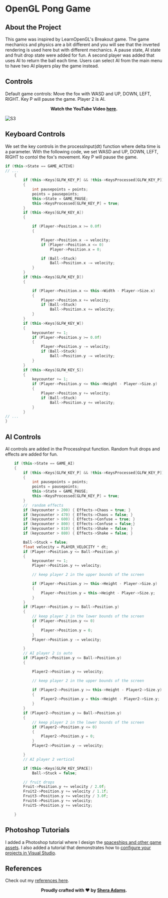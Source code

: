 # OpenGL Pong Game

## About the Project
This game was inspired by LearnOpenGL's Breakout game. The game mechanics and physics are a bit different and you will see that the inverted rendering is used here but with different mechanics. A pause state, AI state and fruit drop state were added for fun. A second player was added that uses AI to return the ball each time. Users can select AI from the main menu to have two AI players play the game instead.  

## Controls
Default game controls: Move the fox with WASD and UP, DOWN, LEFT, RIGHT. Key P will pause the game. Player 2 is AI. 

<div style="text-align: center;">
  <p><strong>Watch the YouTube Video <a href="https://www.youtube.com/watch?v=pD-pY-KDddw" target="_blank">here</a>.</strong></p>
</div>


![S3](https://user-images.githubusercontent.com/110789514/211897662-295f3fce-f186-4402-bbb7-642dbc6867e4.png)

## Keyboard Controls
We set the key controls in the processInput(dt) function where delta time is a parameter. 
With the following code, we set WASD and  UP, DOWN, LEFT, RIGHT to contol the fox's movement. Key P will pause the game. 

```cpp
if (this->State == GAME_ACTIVE)
// ...
    {
        if (this->Keys[GLFW_KEY_P] && !this->KeysProcessed[GLFW_KEY_P])
        {
            int pausepoints = points;
            points = pausepoints;
            this->State = GAME_PAUSE;
            this->KeysProcessed[GLFW_KEY_P] = true;
        }
        if (this->Keys[GLFW_KEY_A])
        {

            if (Player->Position.x >= 0.0f)
            {

                Player->Position.x -= velocity;
                if (Player->Position.x <= 0)
                    Player->Position.x = 0;

                if (Ball->Stuck)
                    Ball->Position.x -= velocity;
            }
        }
        if (this->Keys[GLFW_KEY_D])
        {

            if (Player->Position.x <= this->Width - Player->Size.x)
            {
                Player->Position.x += velocity;
                if (Ball->Stuck)
                    Ball->Position.x += velocity;
            }
        }
        if (this->Keys[GLFW_KEY_W])
        {
            keycounter += 1;
            if (Player->Position.y >= 0.0f)
            {
                Player->Position.y -= velocity;
                if (Ball->Stuck)
                    Ball->Position.y -= velocity;
            }
        }
        if (this->Keys[GLFW_KEY_S])
        {
            keycounter += 1;
            if (Player->Position.y <= this->Height - Player->Size.y)
            {
                Player->Position.y += velocity;
                if (Ball->Stuck)
                    Ball->Position.y += velocity;
            }
        }
// ...
}
```

## AI Controls

AI controls are added in the ProcessInput function. Random fruit drops and effects are added for fun. 

```cpp
    if (this->State == GAME_AI)
    {    
        if (this->Keys[GLFW_KEY_P] && !this->KeysProcessed[GLFW_KEY_P])
        {
            int pausepoints = points;
            points = pausepoints;
            this->State = GAME_PAUSE;
            this->KeysProcessed[GLFW_KEY_P] = true;
        }
        //  random effects
        if (keycounter > 200) { Effects->Chaos = true; }
        if (keycounter > 470) { Effects->Chaos = false; }
        if (keycounter > 600) { Effects->Confuse = true; }
        if (keycounter > 800) { Effects->Confuse = false;}
        if (keycounter > 810) { Effects->Shake = false; }
        if (keycounter > 880) { Effects->Shake = false; }

        Ball->Stuck = false;
        float velocity = PLAYER_VELOCITY * dt;
        if (Player->Position.y <= Ball->Position.y)
        {
            keycounter += 1;
            Player->Position.y += velocity;

            // keep player 2 in the upper bounds of the screen

            if (Player->Position.y >= this->Height - Player->Size.y)
            {
                Player->Position.y = this->Height - Player->Size.y;
            }
        }
        if (Player->Position.y >= Ball->Position.y)
        {
            // keep player 2 in the lower bounds of the screen
            if (Player->Position.y <= 0)
            {
                Player->Position.y = 0;
            }
            Player->Position.y -= velocity;

        }
        // AI player 2 is auto
        if (Player2->Position.y <= Ball->Position.y)
        {

            Player2->Position.y += velocity;

            // keep player 2 in the upper bounds of the screen

            if (Player2->Position.y >= this->Height - Player2->Size.y)
            {
                Player2->Position.y = this->Height - Player2->Size.y;
            }
        }
        if (Player2->Position.y >= Ball->Position.y)
        {
            // keep player 2 in the lower bounds of the screen
            if (Player2->Position.y <= 0)
            {
                Player2->Position.y = 0;
            }
            Player2->Position.y -= velocity;

        }
        // AI player 2 vertical

        if (this->Keys[GLFW_KEY_SPACE])
            Ball->Stuck = false;

        // fruit drops
        Fruit->Position.y += velocity / 2.0f;
        Fruit2->Position.y += velocity / 1.1f;
        Fruit3->Position.y += velocity / 3.0f;
        Fruit4->Position.y += velocity;
        Fruit5->Position.y += velocity;

    }
```
## Photoshop Tutorials

I added a Photoshop tutorial where I design the [spaceships and other game assets](https://youtu.be/WE-DJ-A5yTY). I also added a tutorial that demonstrates how to [configure your projects in Visual Studio](https://youtu.be/ZFx30Zmo1yI).

## References

Check out my [references here](https://github.com/sheraadams/OpenGL-Pong/edit/main/references.md).

<div style="text-align: center;">
  <p><strong>Proudly crafted with ❤️ by <a href="https://github.com/sheraadams" target="_blank">Shera Adams</a>.</strong></p>
</div>

